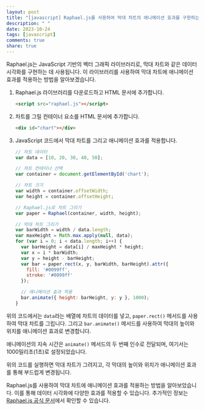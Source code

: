 ```yaml
---
layout: post
title: "[javascript] Raphael.js를 사용하여 막대 차트의 애니메이션 효과를 구현하는 방법은 무엇인가?"
description: " "
date: 2023-10-24
tags: [javascript]
comments: true
share: true
---
```


Raphael.js는 JavaScript 기반의 벡터 그래픽 라이브러리로, 막대 차트와 같은 데이터 시각화를 구현하는 데 사용됩니다. 이 라이브러리를 사용하여 막대 차트에 애니메이션 효과를 적용하는 방법을 알아보겠습니다. 

1. Raphael.js 라이브러리를 다운로드하고 HTML 문서에 추가합니다.
   ```html
   <script src="raphael.js"></script>
   ```

2. 차트를 그릴 컨테이너 요소를 HTML 문서에 추가합니다.
   ```html
   <div id="chart"></div>
   ```

3. JavaScript 코드에서 막대 차트를 그리고 애니메이션 효과를 적용합니다.
   ```javascript
   // 차트 데이터
   var data = [10, 20, 30, 40, 50];

   // 차트 컨테이너 선택
   var container = document.getElementById('chart');

   // 차트 크기
   var width = container.offsetWidth;
   var height = container.offsetHeight;

   // Raphael.js로 차트 그리기
   var paper = Raphael(container, width, height);

   // 막대 차트 그리기
   var barWidth = width / data.length;
   var maxHeight = Math.max.apply(null, data);
   for (var i = 0; i < data.length; i++) {
     var barHeight = data[i] / maxHeight * height;
     var x = i * barWidth;
     var y = height - barHeight;
     var bar = paper.rect(x, y, barWidth, barHeight).attr({
       fill: '#0099ff',
       stroke: '#0099ff'
     });

     // 애니메이션 효과 적용
     bar.animate({ height: barHeight, y: y }, 1000);
   }
   ```

위의 코드에서는 `data`라는 배열에 차트의 데이터를 넣고, `paper.rect()` 메서드를 사용하여 막대 차트를 그립니다. 그리고 `bar.animate()` 메서드를 사용하여 막대의 높이와 위치를 애니메이션 효과로 변경합니다. 

애니메이션의 지속 시간은 `animate()` 메서드의 두 번째 인수로 전달되며, 여기서는 1000밀리초(1초)로 설정되었습니다. 

위의 코드를 실행하면 막대 차트가 그려지고, 각 막대의 높이와 위치가 애니메이션 효과를 통해 부드럽게 변경됩니다.

Raphael.js를 사용하여 막대 차트에 애니메이션 효과를 적용하는 방법을 알아보았습니다. 이를 통해 데이터 시각화에 다양한 효과를 적용할 수 있습니다. 추가적인 정보는 [Raphael.js 공식 문서](http://dmitrybaranovskiy.github.io/raphael/)에서 확인할 수 있습니다.
